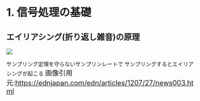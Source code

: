 <!-- 自動生成されたプリアンブル ここから -->
<!-- // $width:"841.89" -->
<!-- // $height:"595.28" -->
<!-- // $page_number:"true" -->
<!-- // $page:"3" -->
<!-- // $absolute_page:"3" -->
<!-- // $h2:"none" -->
<!-- // $h3:"none" -->
<!-- // $title:"true" -->
<!-- // $state_title:"2" -->
<!-- 自動生成されたプリアンブル ここまで -->

<!-- 前のページから引き継いだタイトル ここから -->
<!-- 前のページから引き継いだタイトル ここまで -->
# 1. 信号処理の基礎
## エイリアシング(折り返し雑音)の原理

![](./img/mm120727_oscillo02_fig02.jpg)

サンプリング定理を守らないサンプリンレートで
サンプリングするとエイリアシングが起こる
<span style="font-size: 4px;">
<font size=4>画像引用元:https://ednjapan.com/edn/articles/1207/27/news003.html</font>
</span>

